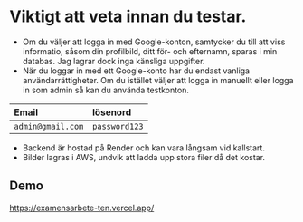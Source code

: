 
# Viktigt att veta innan du testar. 
 - Om du väljer att logga in med Google-konton, samtycker du till att viss informatio,  såsom din profilbild, ditt för- och efternamn, sparas i min databas. Jag lagrar dock inga känsliga uppgifter.
 - När du loggar in med ett Google-konto har du endast vanliga användarrättigheter. Om du istället väljer att logga in manuellt eller logga in som admin så kan du använda testkonton.
   
| Email | lösenord |
| :-------- | :------- | 
| `admin@gmail.com` | `password123` |
 - Backend är hostad på Render och kan vara långsam vid kallstart.
 - Bilder lagras i AWS, undvik att ladda upp stora filer då det kostar.



## Demo

https://examensarbete-ten.vercel.app/

